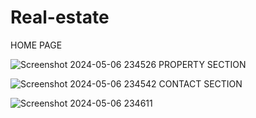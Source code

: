 # Real-estate
HOME PAGE 

![Screenshot 2024-05-06 234526](https://github.com/Sala-chandrasekhar/Real-estate/assets/153850065/b1c18140-6fca-443e-900e-abe5c33c2310)
PROPERTY SECTION

![Screenshot 2024-05-06 234542](https://github.com/Sala-chandrasekhar/Real-estate/assets/153850065/0a7e8c08-53f9-4c80-952d-03a8bbcb0d98)
CONTACT SECTION

![Screenshot 2024-05-06 234611](https://github.com/Sala-chandrasekhar/Real-estate/assets/153850065/b9553d2e-38e8-46d0-a124-1921ca752f0f)
